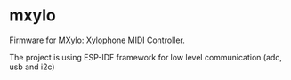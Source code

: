 # mxylo
Firmware for MXylo: Xylophone MIDI Controller.

The project is using ESP-IDF framework for low level communication (adc, usb and i2c)

